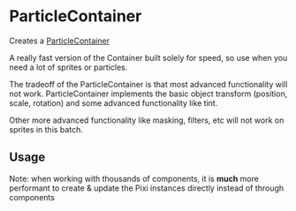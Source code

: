 # ParticleContainer

Creates a [ParticleContainer](https://pixijs.download/release/docs/PIXI.ParticleContainer.html)

A really fast version of the Container built solely for speed, so use when you need a lot of sprites or particles.

The tradeoff of the ParticleContainer is that most advanced functionality will not work. ParticleContainer implements the basic object transform (position, scale, rotation) and some advanced functionality like tint.

Other more advanced functionality like masking, filters, etc will not work on sprites in this batch.

## Usage

Note: when working with thousands of components, it is **much** more performant to create & update the Pixi instances directly instead of through components

<demo :width="400" src="./demo/basic.vue" />